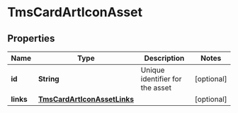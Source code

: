 
# TmsCardArtIconAsset

## Properties
Name | Type | Description | Notes
------------ | ------------- | ------------- | -------------
**id** | **String** | Unique identifier for the asset  |  [optional]
**links** | [**TmsCardArtIconAssetLinks**](TmsCardArtIconAssetLinks.md) |  |  [optional]



